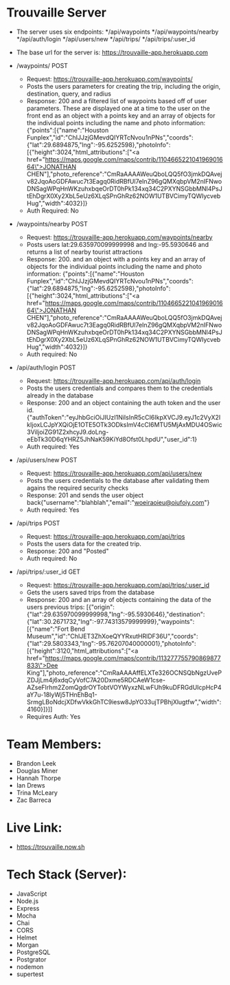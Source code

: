 # Trouvaille Server

  * The server uses six endpoints:
      */api/waypoints
      */api/waypoints/nearby
      */api/auth/login
      */api/users/new
      */api/trips/
      */api/trips/:user_id

  * The base url for the server is: https://trouvaille-app.herokuapp.com

  * /waypoints/ POST
    * Request: https://trouvaille-app.herokuapp.com/waypoints/
    * Posts the users parameters for creating the trip, including the origin, destination, query, and radius
    * Response: 200 and a filtered list of waypoints based off of user parameters. These are displayed one at a time to the user on the front end as an object with a points key and an array of objects for the individual points including the name and photo information: {"points":[{"name":"Houston Funplex","id":"ChIJJzjGMevdQIYRTcNvou1nPNs","coords":{"lat":29.6894875,"lng":-95.6252598},"photoInfo":[{"height":3024,"html_attributions":["<a href=\"https://maps.google.com/maps/contrib/110466522104196901664\">JONATHAN CHEN</a>"],"photo_reference":"CmRaAAAAWeuQboLQQ5fO3jmkDQAvejv82JqoAoGDFAwuc7t3Eagq0RidRBfUl7eInZ96gQMXqbpVM2nIFNwoDNSagWPqHnWKzuhxbqeOrDT0hPk134xq34C2PXYNSGbbMNI4PsJtEhDgrX0Xy2XbL5eUz6XLqSPnGhRz62NOW1UTBVCimyTQWIycvebHug","width":4032}]}
    * Auth Required: No

  * /waypoints/nearby POST
    * Request: https://trouvaille-app.herokuapp.com/waypoints/nearby
    * Posts users lat:29.635970099999998 and lng:-95.5930646 and returns a list of nearby tourist attractions
    * Response: 200. and an object with a points key and an array of objects for the individual points including the name and photo information: {"points":[{"name":"Houston Funplex","id":"ChIJJzjGMevdQIYRTcNvou1nPNs","coords":{"lat":29.6894875,"lng":-95.6252598},"photoInfo":[{"height":3024,"html_attributions":["<a href=\"https://maps.google.com/maps/contrib/110466522104196901664\">JONATHAN CHEN</a>"],"photo_reference":"CmRaAAAAWeuQboLQQ5fO3jmkDQAvejv82JqoAoGDFAwuc7t3Eagq0RidRBfUl7eInZ96gQMXqbpVM2nIFNwoDNSagWPqHnWKzuhxbqeOrDT0hPk134xq34C2PXYNSGbbMNI4PsJtEhDgrX0Xy2XbL5eUz6XLqSPnGhRz62NOW1UTBVCimyTQWIycvebHug","width":4032}]}
    * Auth required: No

  * /api/auth/login POST
    * Request: https://trouvaille-app.herokuapp.com/api/auth/login
    * Posts the users credentials and compares them to the credentials already in the database
    * Response: 200 and an object containing the auth token and the user id.{"authToken":"eyJhbGciOiJIUzI1NiIsInR5cCI6IkpXVCJ9.eyJ1c2VyX2lkIjoxLCJpYXQiOjE1OTE5OTk3ODksImV4cCI6MTU5MjAxMDU4OSwic3ViIjoiZG91Z2xhcyJ9.doLng-eEbTk30D6qYHRZ5JhNaK59KiYd8Ofst0LhpdU","user_id":1}
    * Auth required: Yes

  * /api/users/new POST
    * Request: https://trouvaille-app.herokuapp.com/api/users/new
    * Posts the users credentials to the database after validating them agains the required security checks
    * Response: 201 and sends the user object back{"username":"blahblah","email":"woeiraoieu@oiufoiy.com"}
    * Auth required: Yes

  * /api/trips POST
    * Request: https://trouvaille-app.herokuapp.com/api/trips
    * Posts the users data for the created trip.
    * Response: 200 and "Posted"
    * Auth required: No

  * /api/trips/:user_id GET
    * Request: https://trouvaille-app.herokuapp.com/api/trips/:user_id
    * Gets the users saved trips from the database
    * Response: 200 and an array of objects containing the data of the users previous trips: [{"origin":{"lat":29.635970099999998,"lng":-95.5930646},"destination":{"lat":30.2671732,"lng":-97.74313579999999},"waypoints":[{"name":"Fort Bend Museum","id":"ChIJET3ZhXoeQYYRxutHRlDF36U","coords":{"lat":29.5803343,"lng":-95.76207040000001},"photoInfo":[{"height":3120,"html_attributions":["<a href=\"https://maps.google.com/maps/contrib/113277755790869877833\">Dee King</a>"],"photo_reference":"CmRaAAAAffELXTe326OCNSQbNgzUvePZDJjLm4j6xdqCyVofC7A20Dxme5RDCAeW1cse-AZseFlrhm2ZomQgdrOYTobtVOYWyxzNLwFUh9kuDFRGdUIcpHcP4aY7u-18lyWj5THnEhBq1-SrmgLBoNdcjXDfwVkkGhTC9iesw8JpYO33ujTPBhjXlugtfw","width":4160}]}]]
    * Requires Auth: Yes

# Team Members:
  * Brandon Leek
  * Douglas Miner
  * Hannah Thorpe
  * Ian Drews
  * Trina McLeary
  * Zac Barreca

# Live Link:
  * https://trouvaille.now.sh

# Tech Stack (Server):
  * JavaScript
  * Node.js
  * Express
  * Mocha
  * Chai
  * CORS
  * Helmet
  * Morgan
  * PostgreSQL
  * Postgrator
  * nodemon
  * supertest